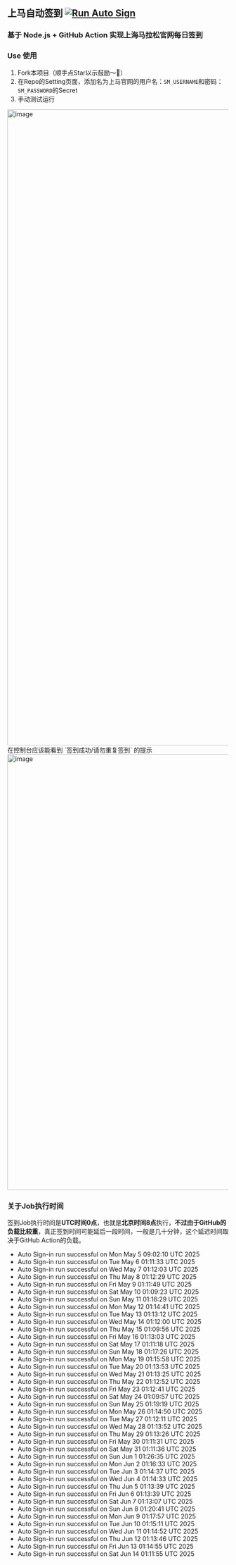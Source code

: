## 上马自动签到 [![Run Auto Sign](https://github.com/zhaohongxuan/shangma_auto_sign/actions/workflows/auto-sign.yaml/badge.svg)](https://github.com/zhaohongxuan/shangma_auto_sign/actions/workflows/auto-sign.yaml)

### 基于 Node.js + GitHub Action 实现上海马拉松官网每日签到

### Use 使用

1. Fork本项目（顺手点Star以示鼓励～🥳）
2. 在Repo的Setting页面，添加名为上马官网的用户名：`SM_USERNAME`和密码：`SM_PASSWORD`的Secret 
3. 手动测试运行
<img width="1444" alt="image" src="https://github.com/zhaohongxuan/shangma_auto_sign/assets/8613196/695683c9-fbc2-4cab-9ef8-41e2ddf59b78">
在控制台应该能看到 `签到成功/请勿重复签到` 的提示
<img width="990" alt="image" src="https://github.com/zhaohongxuan/shangma_auto_sign/assets/8613196/399e89f7-2ad6-486e-9e67-8953564ec528">


### 关于Job执行时间
签到Job执行时间是**UTC时间0点**，也就是**北京时间8点**执行，**不过由于GitHub的负载比较重**，真正签到时间可能延后一段时间，一般是几十分钟，这个延迟时间取决于GitHub Action的负载。

- Auto Sign-in run successful on Mon May  5 09:02:10 UTC 2025
- Auto Sign-in run successful on Tue May  6 01:11:33 UTC 2025
- Auto Sign-in run successful on Wed May  7 01:12:03 UTC 2025
- Auto Sign-in run successful on Thu May  8 01:12:29 UTC 2025
- Auto Sign-in run successful on Fri May  9 01:11:49 UTC 2025
- Auto Sign-in run successful on Sat May 10 01:09:23 UTC 2025
- Auto Sign-in run successful on Sun May 11 01:16:29 UTC 2025
- Auto Sign-in run successful on Mon May 12 01:14:41 UTC 2025
- Auto Sign-in run successful on Tue May 13 01:13:12 UTC 2025
- Auto Sign-in run successful on Wed May 14 01:12:00 UTC 2025
- Auto Sign-in run successful on Thu May 15 01:09:56 UTC 2025
- Auto Sign-in run successful on Fri May 16 01:13:03 UTC 2025
- Auto Sign-in run successful on Sat May 17 01:11:18 UTC 2025
- Auto Sign-in run successful on Sun May 18 01:17:26 UTC 2025
- Auto Sign-in run successful on Mon May 19 01:15:58 UTC 2025
- Auto Sign-in run successful on Tue May 20 01:13:53 UTC 2025
- Auto Sign-in run successful on Wed May 21 01:13:25 UTC 2025
- Auto Sign-in run successful on Thu May 22 01:12:52 UTC 2025
- Auto Sign-in run successful on Fri May 23 01:12:41 UTC 2025
- Auto Sign-in run successful on Sat May 24 01:09:57 UTC 2025
- Auto Sign-in run successful on Sun May 25 01:19:19 UTC 2025
- Auto Sign-in run successful on Mon May 26 01:14:50 UTC 2025
- Auto Sign-in run successful on Tue May 27 01:12:11 UTC 2025
- Auto Sign-in run successful on Wed May 28 01:13:52 UTC 2025
- Auto Sign-in run successful on Thu May 29 01:13:26 UTC 2025
- Auto Sign-in run successful on Fri May 30 01:11:31 UTC 2025
- Auto Sign-in run successful on Sat May 31 01:11:36 UTC 2025
- Auto Sign-in run successful on Sun Jun  1 01:26:35 UTC 2025
- Auto Sign-in run successful on Mon Jun  2 01:16:33 UTC 2025
- Auto Sign-in run successful on Tue Jun  3 01:14:37 UTC 2025
- Auto Sign-in run successful on Wed Jun  4 01:14:33 UTC 2025
- Auto Sign-in run successful on Thu Jun  5 01:13:39 UTC 2025
- Auto Sign-in run successful on Fri Jun  6 01:13:39 UTC 2025
- Auto Sign-in run successful on Sat Jun  7 01:13:07 UTC 2025
- Auto Sign-in run successful on Sun Jun  8 01:20:41 UTC 2025
- Auto Sign-in run successful on Mon Jun  9 01:17:57 UTC 2025
- Auto Sign-in run successful on Tue Jun 10 01:15:11 UTC 2025
- Auto Sign-in run successful on Wed Jun 11 01:14:52 UTC 2025
- Auto Sign-in run successful on Thu Jun 12 01:13:46 UTC 2025
- Auto Sign-in run successful on Fri Jun 13 01:14:55 UTC 2025
- Auto Sign-in run successful on Sat Jun 14 01:11:55 UTC 2025
